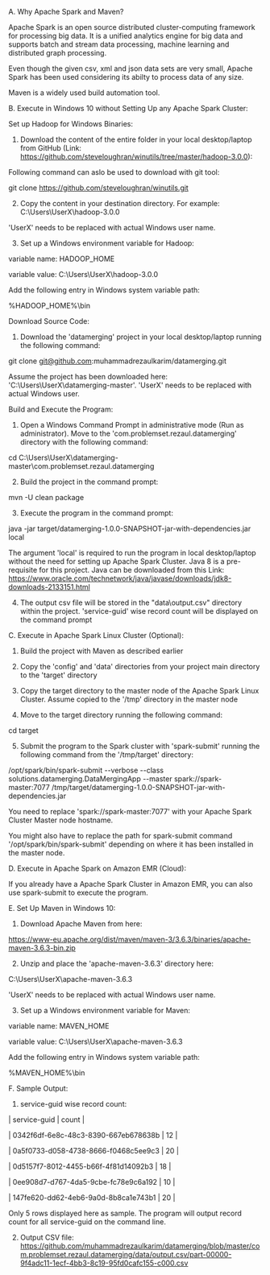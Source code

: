 
A. Why Apache Spark and Maven?

Apache Spark is an open source distributed cluster-computing framework for processing big data. It is a unified analytics engine for big data and supports batch and stream data processing, machine learning and distributed graph processing. 

Even though the given csv, xml and json data sets are very small, Apache Spark has been used considering its abilty to process data of any size.

Maven is a widely used build automation tool.

B. Execute in Windows 10 without Setting Up any Apache Spark Cluster:

Set up Hadoop for Windows Binaries:

1. Download the content of the entire folder in your local desktop/laptop from GitHub (Link: https://github.com/steveloughran/winutils/tree/master/hadoop-3.0.0):

Following command can aslo be used to download with git tool:

git clone https://github.com/steveloughran/winutils.git


2. Copy the content in your destination directory. For example: C:\Users\UserX\hadoop-3.0.0

'UserX' needs to be replaced with actual Windows user name.

3. Set up a Windows environment variable for Hadoop:

variable name: HADOOP_HOME

variable value: C:\Users\UserX\hadoop-3.0.0

Add the following entry in Windows system variable path:

%HADOOP_HOME%\bin


Download Source Code:

1. Download the 'datamerging' project in your local desktop/laptop running the following command:

git clone git@github.com:muhammadrezaulkarim/datamerging.git

Assume the project has been downloaded here: 'C:\Users\UserX\datamerging-master'. 'UserX' needs to be replaced with actual Windows user.


Build and Execute the Program:

1. Open a Windows Command Prompt in administrative mode (Run as administrator). Move to the 'com.problemset.rezaul.datamerging' directory with the following command:

cd C:\Users\UserX\datamerging-master\com.problemset.rezaul.datamerging


2. Build the project in the command prompt:

mvn -U clean package

3. Execute the program in the command prompt:

java -jar target/datamerging-1.0.0-SNAPSHOT-jar-with-dependencies.jar local

The argument 'local' is required to run the program in local desktop/laptop without the need for setting up Apache Spark Cluster. Java 8 is a pre-requisite for this project. Java can be downloaded from this Link: https://www.oracle.com/technetwork/java/javase/downloads/jdk8-downloads-2133151.html

4. The output csv file will be stored in the "data\output.csv" directory within the project. 'service-guid' wise record count will be displayed on the command prompt


C. Execute in Apache Spark Linux Cluster (Optional):

1. Build the project with Maven as described earlier

2. Copy the 'config' and 'data' directories from your project main directory to the 'target' directory

3. Copy the target directory to the master node of the Apache Spark Linux Cluster. Assume copied to the '/tmp' directory in the master node

4. Move to the target directory running the following command:

cd target

5. Submit the program to the Spark cluster with 'spark-submit' running the following command from the '/tmp/target' directory:

/opt/spark/bin/spark-submit --verbose --class solutions.datamerging.DataMergingApp --master spark://spark-master:7077 /tmp/target/datamerging-1.0.0-SNAPSHOT-jar-with-dependencies.jar

You need to replace 'spark://spark-master:7077' with your Apache Spark Cluster Master node hostname. 

You might also have to replace the path for spark-submit command '/opt/spark/bin/spark-submit' depending on where it has been installed in the master node.


D. Execute in Apache Spark on Amazon EMR (Cloud):

If you already have a Apache Spark Cluster in Amazon EMR, you can also use spark-submit to execute the program.


E. Set Up Maven in Windows 10:

1. Download Apache Maven from here:

https://www-eu.apache.org/dist/maven/maven-3/3.6.3/binaries/apache-maven-3.6.3-bin.zip

2. Unzip and place the 'apache-maven-3.6.3' directory here:

C:\Users\UserX\apache-maven-3.6.3

'UserX' needs to be replaced with actual Windows user name.

3. Set up a Windows environment variable for Maven:

variable name: MAVEN_HOME

variable value: C:\Users\UserX\apache-maven-3.6.3

Add the following entry in Windows system variable path:

%MAVEN_HOME%\bin


F. Sample Output:

1. service-guid wise record count:   

| service-guid | count |

| 0342f6df-6e8c-48c3-8390-667eb678638b | 12 |

| 0a5f0733-d058-4738-8666-f0468c5ee9c3 | 20 |

| 0d5157f7-8012-4455-b66f-4f81d14092b3 | 18 |

| 0ee908d7-d767-4da5-9cbe-fc78e9c6a192 | 10 |

| 147fe620-dd62-4eb6-9a0d-8b8ca1e743b1 | 20 |

Only 5 rows displayed here as sample. The program will output record count for all service-guid on the command line.

2. Output CSV file:
https://github.com/muhammadrezaulkarim/datamerging/blob/master/com.problemset.rezaul.datamerging/data/output.csv/part-00000-9f4adc11-1ecf-4bb3-8c19-95fd0cafc155-c000.csv
